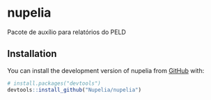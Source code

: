 
<!-- README.md is generated from README.Rmd. Please edit that file -->

# nupelia

<!-- badges: start -->
<!-- badges: end -->

Pacote de auxílio para relatórios do PELD

## Installation

You can install the development version of nupelia from
[GitHub](https://github.com/) with:

``` r
# install.packages("devtools")
devtools::install_github("Nupelia/nupelia")
```
